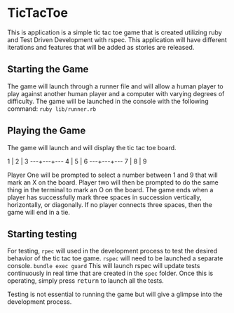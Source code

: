# TicTacToe
This is application is a simple tic tac toe game that is created utilizing ruby and Test Driven Development with rspec. This application will have different iterations and features that will be added as stories are released.

## Starting the Game
The game will launch through a runner file and will allow a human player to play against another human player and a computer with varying degrees of difficulty. The game will be launched in the console with the following command:
    `ruby lib/runner.rb`

## Playing the Game
The game will launch and will display the tic tac toe board.

 1 | 2 | 3
---+---+---
 4 | 5 | 6
---+---+---
 7 | 8 | 9

 Player One will be prompted to select a number between 1 and 9 that will mark an X on the board. Player two will then be prompted to do the same thing in the terminal to mark an O on the board. The game ends when a player has successfully mark three spaces in succession vertically, horizontally, or diagonally. If no player connects three spaces, then the game will end in a tie.

 ## Starting testing
For testing, `rpec` will used in the development process to test the desired behavior of the tic tac toe game. `rspec` will need to be launched a separate console.
    `bundle exec guard`
This will launch rspec will update tests continuously in real time that are created in the `spec` folder. Once this is operating, simply press <kbd>return</kbd> to launch all the tests.

Testing is not essential to running the game but will give a glimpse into the development process.
